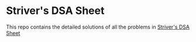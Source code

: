 # Striver's DSA Sheet

<p>This repo contains the detailed solutions of all the problems in <a href='https://takeuforward.org/interviews/strivers-sde-sheet-top-coding-interview-problems/'>Striver's DSA Sheet</a> 